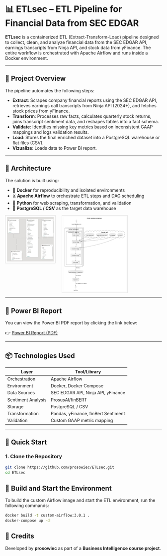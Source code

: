 # 📊 ETLsec – ETL Pipeline for Financial Data from SEC EDGAR

**ETLsec** is a containerized ETL (Extract-Transform-Load) pipeline designed to collect, clean, and analyze financial data from the SEC EDGAR API, earnings transcripts from Ninja API, and stock data from yFinance. The entire workflow is orchestrated with Apache Airflow and runs inside a Docker environment.

---

## 🧠 Project Overview

The pipeline automates the following steps:

- **Extract**: Scrapes company financial reports using the SEC EDGAR API, retrieves earnings call transcripts from Ninja API (2024+), and fetches stock prices from yFinance.
- **Transform**: Processes raw facts, calculates quarterly stock returns, joins transcript sentiment data, and reshapes tables into a fact schema.
- **Validate**: Identifies missing key metrics based on inconsistent GAAP mappings and logs validation results.
- **Load**: Stores the final enriched dataset into a PostgreSQL warehouse or flat files (CSV).
- **Vizualize**: Loads data to Power Bi report.

---

## 🧱 Architecture

The solution is built using:

- 🐳 **Docker** for reproducibility and isolated environments
- ⏳ **Apache Airflow** to orchestrate ETL steps and DAG scheduling
- 🐍 **Python** for web scraping, transformation, and validation
- 🐘 **PostgreSQL / CSV** as the target data warehouse

<div style="display:flex; gap: 20px; align-items: flex-start;">
  <img src="docs/model.jpg" alt="OLAP Model" style="max-width: 150px; border: 1px solid #ddd; padding: 5px;"/>
  <img src="docs/architecture.png" alt="ETLSEC Architecture" style="max-width: 200px; border: 1px solid #ddd; padding: 5px;"/>
</div>

---

## 📄 Power BI Report

You can view the Power BI PDF report by clicking the link below:

👉 [Power BI Report (PDF)](https://drive.google.com/file/d/1MEFvd2lzXrZ3alYl3vmi_Pxshr6wZ3l9/view?usp=sharing)

---

## 📦 Technologies Used

| Layer      | Tool/Library              |
|------------|---------------------------|
| Orchestration | Apache Airflow         |
| Environment   | Docker, Docker Compose |
| Data Sources  | SEC EDGAR API, Ninja API, yFinance |
| Sentiment Analysis  | ProsusAI/finBERT |
| Storage       | PostgreSQL / CSV       |
| Transformation | Pandas, yFinance, finBert Sentiment |
| Validation     | Custom GAAP metric mapping |

---

## 🚀 Quick Start

### 1. Clone the Repository

```bash
git clone https://github.com/prosowiec/ETLsec.git
cd ETLsec
```

## 🚀 Build and Start the Environment

To build the custom Airflow image and start the ETL environment, run the following commands:

```bash
docker build -t custom-airflow:3.0.1 .
docker-compose up -d
```

## 🧠 Credits

Developed by **prosowiec** as part of a **Business Intelligence course project**.